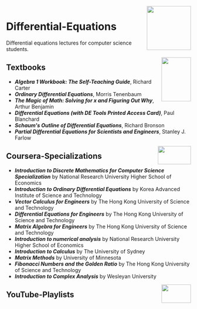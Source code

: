 <img align="right" width="120" height="120" src="https://github.com/cs-MohamedAyman/Computer-Science-Textbooks/blob/master/logos/math.jpg">

# Differential-Equations
Differential equations lectures for computer science students.

<img align="right" width="80" height="120" src="https://github.com/cs-MohamedAyman/Computer-Science-Textbooks/blob/master/logos/textbooks.jpg">

## Textbooks

* ***Algebra 1 Workbook: The Self-Teaching Guide***, Richard Carter
* ***Ordinary Differential Equations***, Morris Tenenbaum
* ***The Magic of Math: Solving for x and Figuring Out Why***, Arthur Benjamin
* ***Differential Equations (with DE Tools Printed Access Card)***, Paul Blanchard
* ***Schaum's Outline of Differential Equations***, Richard Bronson
* ***Partial Differential Equations for Scientists and Engineers***, Stanley J. Farlow
<img align="right" width="90" height="50" src="https://github.com/cs-MohamedAyman/Coursera-Specializations/blob/master/organizations-logos/coursera.jpg">

## Coursera-Specializations

* ***Introduction to Discrete Mathematics for Computer Science Specialization*** by National Research University Higher School of Economics
* ***Introduction to Ordinary Differential Equations*** by Korea Advanced Institute of Science and Technology
* ***Vector Calculus for Engineers*** by The Hong Kong University of Science and Technology
* ***Differential Equations for Engineers*** by The Hong Kong University of Science and Technology
* ***Matrix Algebra for Engineers*** by The Hong Kong University of Science and Technology
* ***Introduction to numerical analysis*** by National Research University Higher School of Economics
* ***Introduction to Calculus*** by The University of Sydney
* ***Matrix Methods*** by University of Minnesota
* ***Fibonacci Numbers and the Golden Ratio*** by The Hong Kong University of Science and Technology
* ***Introduction to Complex Analysis*** by Wesleyan University

<img align="right" width="80" height="50" src="https://github.com/cs-MohamedAyman/YouTube-Playlists/blob/master/organizations-logos/youtube.jpg">

## YouTube-Playlists
